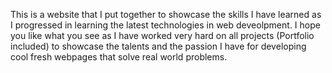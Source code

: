 This is a website that I put together to showcase the skills I have learned as I progressed in learning the latest technologies in web deveolpment. I hope you like what you see as I have worked very hard on all projects (Portfolio included) to showcase the talents and the passion I have for developing cool fresh webpages that solve real world problems.
